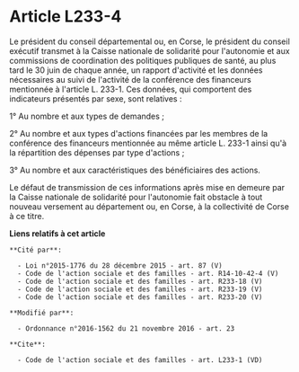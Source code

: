 # Article L233-4

Le président du conseil départemental ou, en Corse, le président du conseil exécutif transmet à la Caisse nationale de
solidarité pour l'autonomie et aux commissions de coordination des politiques publiques de santé, au plus tard le 30 juin de
chaque année, un rapport d'activité et les données nécessaires au suivi de l'activité de la conférence des financeurs
mentionnée à l'article L. 233-1. Ces données, qui comportent des indicateurs présentés par sexe, sont relatives : 

1° Au nombre et aux types de demandes ; 

2° Au nombre et aux types d'actions financées par les membres de la conférence des financeurs mentionnée au même article L.
233-1 ainsi qu'à la répartition des dépenses par type d'actions ; 

3° Au nombre et aux caractéristiques des bénéficiaires des actions. 

Le défaut de transmission de ces informations après mise en demeure par la Caisse nationale de solidarité pour l'autonomie
fait obstacle à tout nouveau versement au département ou, en Corse, à la collectivité de Corse à ce titre.

**Liens relatifs à cet article**

	**Cité par**:

	  - Loi n°2015-1776 du 28 décembre 2015 - art. 87 (V)
	  - Code de l'action sociale et des familles - art. R14-10-42-4 (V)
	  - Code de l'action sociale et des familles - art. R233-18 (V)
	  - Code de l'action sociale et des familles - art. R233-19 (V)
	  - Code de l'action sociale et des familles - art. R233-20 (V)

	**Modifié par**:

	  - Ordonnance n°2016-1562 du 21 novembre 2016 - art. 23

	**Cite**:

	  - Code de l'action sociale et des familles - art. L233-1 (VD)
